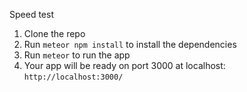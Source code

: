 Speed test

1. Clone the repo
2. Run `meteor npm install` to install the dependencies
3. Run `meteor` to run the app
4. Your app will be ready on port 3000 at localhost: `http://localhost:3000/`
